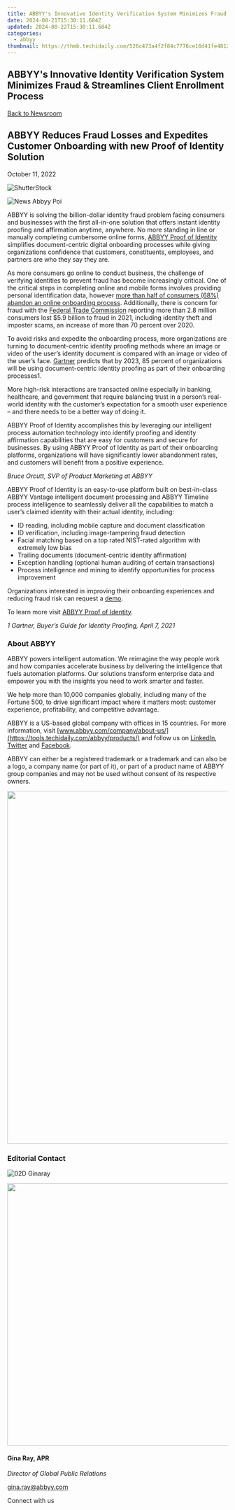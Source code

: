 ```yaml
---
title: ABBYY's Innovative Identity Verification System Minimizes Fraud & Streamlines Client Enrollment Process
date: 2024-08-21T15:30:11.684Z
updated: 2024-08-22T15:30:11.684Z
categories:
  - abbyy
thumbnail: https://thmb.techidaily.com/526c473a4f2f84c7776ce16d41fe4812db866e7d193a0f319769e26791470115.jpg
---
```


## ABBYY's Innovative Identity Verification System Minimizes Fraud & Streamlines Client Enrollment Process

[Back to Newsroom](https://tools.techidaily.com/abbyy/products/)

## ABBYY Reduces Fraud Losses and Expedites Customer Onboarding with new Proof of Identity Solution

October 11, 2022

![ShutterStock](https://content.abbyy.com/-/media/project/abbyy/abbyy/branchtemplates/shutterstock_1272462163_1296-x-729.jpg?h=729&iar=0&w=1296)

![News Abbyy Poi](https://static2.abbyy.com/abbyycommedia/36116/news-abbyy-poi.jpg) 

ABBYY is solving the billion-dollar identity fraud problem facing consumers and businesses with the first all-in-one solution that offers instant identity proofing and affirmation anytime, anywhere. No more standing in line or manually completing cumbersome online forms, [ABBYY Proof of Identity](https://tools.techidaily.com/abbyy/products/) simplifies document-centric digital onboarding processes while giving organizations confidence that customers, constituents, employees, and partners are who they say they are.

As more consumers go online to conduct business, the challenge of verifying identities to prevent fraud has become increasingly critical. One of the critical steps in completing online and mobile forms involves providing personal identification data, however [more than half of consumers (68%) abandon an online onboarding process](https://member.regtechanalyst.com/over-half-of-consumers-abandoned-onboarding-processes-in-2021/). Additionally, there is concern for fraud with the [Federal Trade Commission](https://www.ftc.gov/reports/consumer-sentinel-network-data-book-2021) reporting more than 2.8 million consumers lost $5.9 billion to fraud in 2021, including identity theft and imposter scams, an increase of more than 70 percent over 2020.

To avoid risks and expedite the onboarding process, more organizations are turning to document-centric identity proofing methods where an image or video of the user’s identity document is compared with an image or video of the user’s face. [Gartner](https://www.gartner.com/en/documents/4000261) predicts that by 2023, 85 percent of organizations will be using document-centric identity proofing as part of their onboarding processes1.

More high-risk interactions are transacted online especially in banking, healthcare, and government that require balancing trust in a person’s real-world identity with the customer’s expectation for a smooth user experience – and there needs to be a better way of doing it.

ABBYY Proof of Identity accomplishes this by leveraging our intelligent process automation technology into identify proofing and identity affirmation capabilities that are easy for customers and secure for businesses. By using ABBYY Proof of Identity as part of their onboarding platforms, organizations will have significantly lower abandonment rates, and customers will benefit from a positive experience.

_Bruce Orcutt, SVP of Product Marketing at ABBYY_

ABBYY Proof of Identity is an easy-to-use platform built on best-in-class ABBYY Vantage intelligent document processing and ABBYY Timeline process intelligence to seamlessly deliver all the capabilities to match a user’s claimed identity with their actual identity, including:

* ID reading, including mobile capture and document classification
* ID verification, including image-tampering fraud detection
* Facial matching based on a top rated NIST-rated algorithm with extremely low bias
* Trailing documents (document-centric identity affirmation)
* Exception handling (optional human auditing of certain transactions)
* Process intelligence and mining to identify opportunities for process improvement

Organizations interested in improving their onboarding experiences and reducing fraud risk can request a [demo](https://tools.techidaily.com/abbyy/products/).

To learn more visit [ABBYY Proof of Identity](https://tools.techidaily.com/abbyy/products/).

_1 Gartner, Buyer’s Guide for Identity Proofing, April 7, 2021_

### About ABBYY

ABBYY powers intelligent automation. We reimagine the way people work and how companies accelerate business by delivering the intelligence that fuels automation platforms. Our solutions transform enterprise data and empower you with the insights you need to work smarter and faster. 

We help more than 10,000 companies globally, including many of the Fortune 500, to drive significant impact where it matters most: customer experience, profitability, and competitive advantage.

ABBYY is a US-based global company with offices in 15 countries. For more information, visit [www.abbyy.com/company/about-us/](https://tools.techidaily.com/abbyy/products/) and follow us on [LinkedIn](https://www.linkedin.com/company/abbyy), [Twitter](https://twitter.com/ABBYY%5FSoftware) and [Facebook](https://www.facebook.com/ABBYYsoft).

ABBYY can either be a registered trademark or a trademark and can also be a logo, a company name (or part of it), or part of a product name of ABBYY group companies and may not be used without consent of its respective owners.

<!-- affiliate ads begin -->
<a href="https://atezr.pxf.io/c/5597632/2018605/18496" target="_top" id="2018605"><img src="//a.impactradius-go.com/display-ad/18496-2018605" border="0" alt="" width="798" height="807"/></a><img height="0" width="0" src="https://imp.pxf.io/i/5597632/2018605/18496" style="position:absolute;visibility:hidden;" border="0" />
<!-- affiliate ads end -->
### Editorial Contact

![02D Ginaray](https://static2.abbyy.com/abbyycommedia/23662/02d-ginaray.png)

<!-- affiliate ads begin -->
<a href="https://appsumo.8odi.net/c/5597632/2068416/7443" target="_top" id="2068416"><img src="//a.impactradius-go.com/display-ad/7443-2068416" border="0" alt="" width="1200" height="600"/></a><img height="0" width="0" src="https://appsumo.8odi.net/i/5597632/2068416/7443" style="position:absolute;visibility:hidden;" border="0" />
<!-- affiliate ads end -->
#### Gina Ray, APR

_Director of Global Public Relations_

[gina.ray@abbyy.com](https://tools.techidaily.com/abbyy/products/)

  
Connect with us

<ins class="adsbygoogle"
     style="display:block"
     data-ad-format="autorelaxed"
     data-ad-client="ca-pub-7571918770474297"
     data-ad-slot="1223367746"></ins>



<ins class="adsbygoogle"
     style="display:block"
     data-ad-client="ca-pub-7571918770474297"
     data-ad-slot="8358498916"
     data-ad-format="auto"
     data-full-width-responsive="true"></ins>



